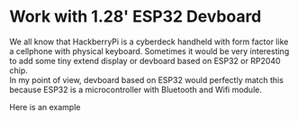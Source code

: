 # Work with 1.28' ESP32 Devboard

We all know that HackberryPi is a cyberdeck handheld with form factor like a cellphone with physical keyboard. Sometimes it would be very interesting to add some tiny extend display or devboard based on ESP32 or RP2040 chip.  
In my point of view, devboard based on ESP32 would perfectly match this because ESP32 is a microcontroller with Bluetooth and Wifi module. 

Here is an example 
